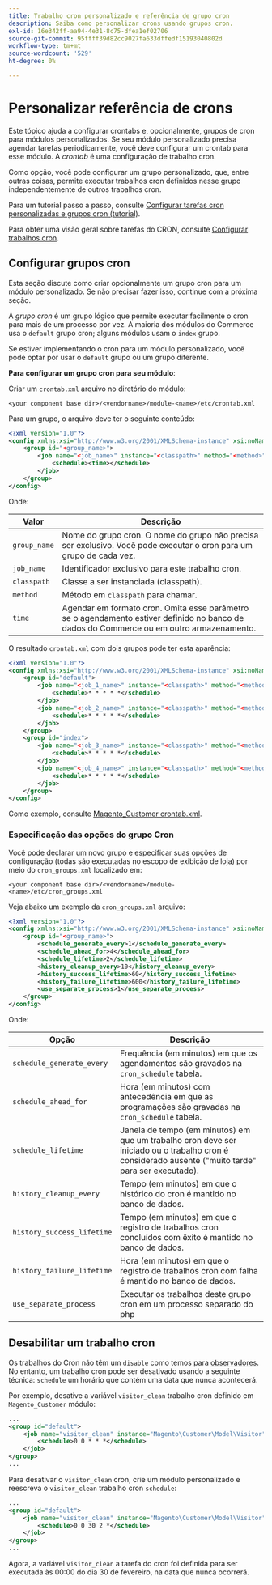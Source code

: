 ```yaml
---
title: Trabalho cron personalizado e referência de grupo cron
description: Saiba como personalizar crons usando grupos cron.
exl-id: 16e342ff-aa94-4e31-8c75-dfea1ef02706
source-git-commit: 95ffff39d82cc9027fa633dffedf15193040802d
workflow-type: tm+mt
source-wordcount: '529'
ht-degree: 0%

---
```


# Personalizar referência de crons

Este tópico ajuda a configurar crontabs e, opcionalmente, grupos de cron para módulos personalizados. Se seu módulo personalizado precisa agendar tarefas periodicamente, você deve configurar um crontab para esse módulo. A _crontab_ é uma configuração de trabalho cron.

Como opção, você pode configurar um grupo personalizado, que, entre outras coisas, permite executar trabalhos cron definidos nesse grupo independentemente de outros trabalhos cron.

Para um tutorial passo a passo, consulte [Configurar tarefas cron personalizadas e grupos cron (tutorial)](custom-cron-tutorial.md).

Para obter uma visão geral sobre tarefas do CRON, consulte [Configurar trabalhos cron](../cli/configure-cron-jobs.md).

## Configurar grupos cron

Esta seção discute como criar opcionalmente um grupo cron para um módulo personalizado. Se não precisar fazer isso, continue com a próxima seção.

A _grupo cron_ é um grupo lógico que permite executar facilmente o cron para mais de um processo por vez. A maioria dos módulos do Commerce usa o `default` grupo cron; alguns módulos usam o `index` grupo.

Se estiver implementando o cron para um módulo personalizado, você pode optar por usar o `default` grupo ou um grupo diferente.

**Para configurar um grupo cron para seu módulo**:

Criar um `crontab.xml` arquivo no diretório do módulo:

```text
<your component base dir>/<vendorname>/module-<name>/etc/crontab.xml
```

Para um grupo, o arquivo deve ter o seguinte conteúdo:

```xml
<?xml version="1.0"?>
<config xmlns:xsi="http://www.w3.org/2001/XMLSchema-instance" xsi:noNamespaceSchemaLocation="urn:magento:module:Magento_Cron:etc/crontab.xsd">
    <group id="<group_name>">
        <job name="<job_name>" instance="<classpath>" method="<method>">
            <schedule><time></schedule>
        </job>
    </group>
</config>
```

Onde:

| Valor | Descrição |
|---|---|
| `group_name` | Nome do grupo cron. O nome do grupo não precisa ser exclusivo. Você pode executar o cron para um grupo de cada vez. |
| `job_name` | Identificador exclusivo para este trabalho cron. |
| `classpath` | Classe a ser instanciada (classpath). |
| `method` | Método em `classpath` para chamar. |
| `time` | Agendar em formato cron. Omita esse parâmetro se o agendamento estiver definido no banco de dados do Commerce ou em outro armazenamento. |

O resultado `crontab.xml` com dois grupos pode ter esta aparência:

```xml
<?xml version="1.0"?>
<config xmlns:xsi="http://www.w3.org/2001/XMLSchema-instance" xsi:noNamespaceSchemaLocation="urn:magento:module:Magento_Cron:etc/crontab.xsd">
    <group id="default">
        <job name="<job_1_name>" instance="<classpath>" method="<method_name>">
            <schedule>* * * * *</schedule>
        </job>
        <job name="<job_2_name>" instance="<classpath>" method="<method_name>">
            <schedule>* * * * *</schedule>
        </job>
    </group>
    <group id="index">
        <job name="<job_3_name>" instance="<classpath>" method="<method_name>">
            <schedule>* * * * *</schedule>
        </job>
        <job name="<job_4_name>" instance="<classpath>" method="<method_name>">
            <schedule>* * * * *</schedule>
        </job>
    </group>
</config>
```

Como exemplo, consulte [Magento_Customer crontab.xml](https://github.com/magento/magento2/blob/2.4/app/code/Magento/Customer/etc/crontab.xml).

### Especificação das opções do grupo Cron

Você pode declarar um novo grupo e especificar suas opções de configuração (todas são executadas no escopo de exibição de loja) por meio do `cron_groups.xml` localizado em:

```text
<your component base dir>/<vendorname>/module-<name>/etc/cron_groups.xml
```

Veja abaixo um exemplo da `cron_groups.xml` arquivo:

```xml
<?xml version="1.0"?>
<config xmlns:xsi="http://www.w3.org/2001/XMLSchema-instance" xsi:noNamespaceSchemaLocation="urn:magento:module:Magento_Cron:etc/cron_groups.xsd">
    <group id="<group_name>">
        <schedule_generate_every>1</schedule_generate_every>
        <schedule_ahead_for>4</schedule_ahead_for>
        <schedule_lifetime>2</schedule_lifetime>
        <history_cleanup_every>10</history_cleanup_every>
        <history_success_lifetime>60</history_success_lifetime>
        <history_failure_lifetime>600</history_failure_lifetime>
        <use_separate_process>1</use_separate_process>
    </group>
</config>
```

Onde:

| Opção | Descrição |
| -------------------------- | ------------------------------------------------------------------------------------------------------ |
| `schedule_generate_every` | Frequência (em minutos) em que os agendamentos são gravados na `cron_schedule` tabela. |
| `schedule_ahead_for` | Hora (em minutos) com antecedência em que as programações são gravadas na `cron_schedule` tabela. |
| `schedule_lifetime` | Janela de tempo (em minutos) em que um trabalho cron deve ser iniciado ou o trabalho cron é considerado ausente (&quot;muito tarde&quot; para ser executado). |
| `history_cleanup_every` | Tempo (em minutos) em que o histórico do cron é mantido no banco de dados. |
| `history_success_lifetime` | Tempo (em minutos) em que o registro de trabalhos cron concluídos com êxito é mantido no banco de dados. |
| `history_failure_lifetime` | Hora (em minutos) em que o registro de trabalhos cron com falha é mantido no banco de dados. |
| `use_separate_process` | Executar os trabalhos deste grupo cron em um processo separado do php |

## Desabilitar um trabalho cron

Os trabalhos do Cron não têm um `disable` como temos para [observadores](https://developer.adobe.com/commerce/php/development/components/events-and-observers/#observers). No entanto, um trabalho cron pode ser desativado usando a seguinte técnica: `schedule` um horário que contém uma data que nunca acontecerá.

Por exemplo, desative a variável `visitor_clean` trabalho cron definido em `Magento_Customer` módulo:

```xml
...
<group id="default">
    <job name="visitor_clean" instance="Magento\Customer\Model\Visitor" method="clean">
        <schedule>0 0 * * *</schedule>
    </job>
</group>
...
```

Para desativar o `visitor_clean` cron, crie um módulo personalizado e reescreva o `visitor_clean` trabalho cron `schedule`:

```xml
...
<group id="default">
    <job name="visitor_clean" instance="Magento\Customer\Model\Visitor" method="clean">
        <schedule>0 0 30 2 *</schedule>
    </job>
</group>
...
```

Agora, a variável `visitor_clean` a tarefa do cron foi definida para ser executada às 00:00 do dia 30 de fevereiro, na data que nunca ocorrerá.
